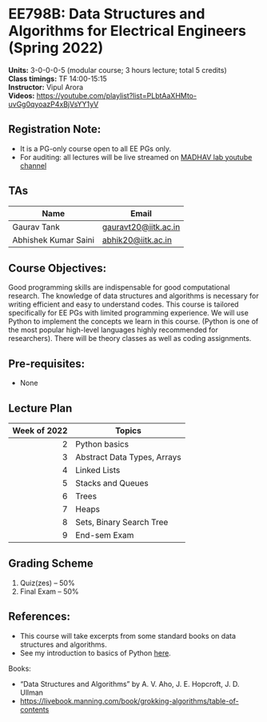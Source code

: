 # EE798B: Data Structures and Algorithms for Electrical Engineers (Spring 2022)

**Units:** 3-0-0-0-5 (modular course; 3 hours lecture; total 5 credits) <br>
**Class timings:** TF 14:00-15:15 <br>
**Instructor:** Vipul Arora <br>
**Videos:** https://youtube.com/playlist?list=PLbtAaXHMto-uvGg0qyoazP4xBjVsYY1yV

## Registration Note: 
- It is a PG-only course open to all EE PGs only.
- For auditing: all lectures will be live streamed on [MADHAV lab youtube channel](https://www.youtube.com/channel/UCkbiCBHj4DrTo2SXboR7fOw)

## TAs

|Name|Email|
|-|-|
| Gaurav Tank	|	gauravt20@iitk.ac.in|
| Abhishek Kumar Saini	|	abhik20@iitk.ac.in|

## Course Objectives:
Good programming skills are indispensable for good computational research.
The knowledge of data structures and algorithms is necessary for writing efficient and easy to understand codes. 
This course is tailored specifically for EE PGs with limited programming experience. We will use Python to implement the concepts we learn in this course. (Python is one of the most popular high-level languages highly recommended for researchers).
There will be theory classes as well as coding assignments.

## Pre-requisites:
- None

## Lecture Plan

| Week of 2022 | Topics |
|----:|----|
|2| Python basics |
|3| Abstract Data Types, Arrays |
|4| Linked Lists |
|5| Stacks and Queues |
|6| Trees |
|7| Heaps |
|8| Sets, Binary Search Tree | 
|9| End-sem Exam |

## Grading Scheme
1. Quiz(zes) – 50%
2. Final Exam – 50%

<!-- ### Plagiarism Penalty:<br>
As heavy as possible. Zero-tolerance policy. -->

## References:
- This course will take excerpts from some standard books on data structures and algorithms.
- See my introduction to basics of Python [here](https://www.youtube.com/playlist?list=PLbtAaXHMto-vV3G334P1iuj_4P_-qyT3x).

Books:
- “Data Structures and Algorithms” by A. V. Aho, J. E. Hopcroft, J. D. Ullman​
- https://livebook.manning.com/book/grokking-algorithms/table-of-contents ​

